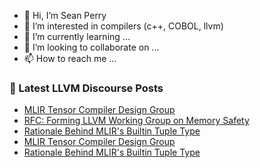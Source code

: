 - 👋 Hi, I’m Sean Perry
- 👀 I’m interested in compilers (c++, COBOL, llvm)
- 🌱 I’m currently learning ...
- 💞️ I’m looking to collaborate on ...
- 📫 How to reach me ...

<!---
s66perry/s66perry is a ✨ special ✨ repository because its `README.md` (this file) appears on your GitHub profile.
You can click the Preview link to take a look at your changes.
--->
### 📕 Latest LLVM Discourse Posts

<!-- DISCOURSE-LLVM:START -->
- [MLIR Tensor Compiler Design Group](https://discourse.llvm.org/t/mlir-tensor-compiler-design-group/84386?page=2#post_32)
- [RFC: Forming LLVM Working Group on Memory Safety](https://discourse.llvm.org/t/rfc-forming-llvm-working-group-on-memory-safety/84434#post_12)
- [Rationale Behind MLIR&#39;s Builtin Tuple Type](https://discourse.llvm.org/t/rationale-behind-mlirs-builtin-tuple-type/84424#post_13)
- [MLIR Tensor Compiler Design Group](https://discourse.llvm.org/t/mlir-tensor-compiler-design-group/84386?page=2#post_31)
- [Rationale Behind MLIR&#39;s Builtin Tuple Type](https://discourse.llvm.org/t/rationale-behind-mlirs-builtin-tuple-type/84424#post_12)
<!-- DISCOURSE-LLVM:END -->
